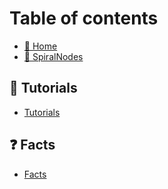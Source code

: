 # Table of contents

* [🏡 Home](README.md)
* [🌌 SpiralNodes](https://spiralnodes.xyz)

## 📢 Tutorials

* [Tutorials](tutorials/tutorials-spiralnodes.md)

## ❓ Facts

* [Facts](facts/facts-spiralnodes.md)

